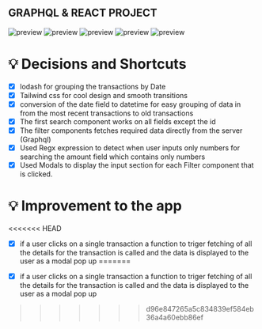 ## GRAPHQL & REACT PROJECT

![preview](https://firebasestorage.googleapis.com/v0/b/projectmanagement12.appspot.com/o/Capture.JPG?alt=media&token=626ea0ce-44b2-4978-92ef-7677ad829319)
![preview](https://firebasestorage.googleapis.com/v0/b/projectmanagement12.appspot.com/o/Capture2.JPG?alt=media&token=cb671ab0-fb5a-4f4b-83d1-d2b6375a241f)
![preview](https://firebasestorage.googleapis.com/v0/b/projectmanagement12.appspot.com/o/Capture3.JPG?alt=media&token=3c78cf03-8683-4664-897b-6caee96fa615)
![preview](https://firebasestorage.googleapis.com/v0/b/projectmanagement12.appspot.com/o/Capture4.JPG?alt=media&token=a9b923e4-e882-489b-9dd5-13ea061cc25d)
![preview](https://firebasestorage.googleapis.com/v0/b/projectmanagement12.appspot.com/o/pending.JPG?alt=media&token=29dcdbbb-5aa5-444e-8618-354dbd8914cf)

# 💡 Decisions and Shortcuts
- [x] lodash for grouping the transactions by Date
- [x] Tailwind css for cool design and smooth transitions
- [x] conversion of the date field to datetime for easy grouping of data in from the most recent transactions to old transactions
- [x] The first search component works on all fields except the id
- [x] The filter components fetches required data directly from the server (Graphql)
- [x] Used Regx expression to detect when user inputs only numbers for searching the amount field which contains only numbers
- [x] Used Modals to display the input section for each Filter component that is clicked.

# 💡 Improvement to the app
<<<<<<< HEAD
- [x] if a user clicks on a single transaction a function to triger fetching of all the details for the transaction is called and the data is    displayed to the user as a modal pop up
=======
- [x] if a user clicks on a single transaction a function to triger fetching of all the details for the transaction is called and the data is    displayed to the user as a modal pop up



 
>>>>>>> d96e847265a5c834839ef584eb36a4a60ebb86ef
